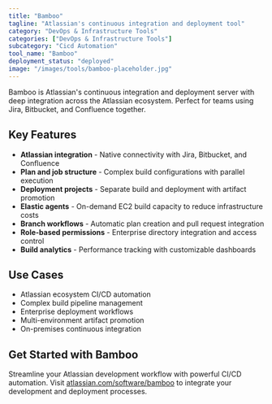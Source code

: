 ```yaml
---
title: "Bamboo"
tagline: "Atlassian's continuous integration and deployment tool"
category: "DevOps & Infrastructure Tools"
categories: ["DevOps & Infrastructure Tools"]
subcategory: "Cicd Automation"
tool_name: "Bamboo"
deployment_status: "deployed"
image: "/images/tools/bamboo-placeholder.jpg"
---
```

Bamboo is Atlassian's continuous integration and deployment server with deep integration across the Atlassian ecosystem. Perfect for teams using Jira, Bitbucket, and Confluence together.

## Key Features

- **Atlassian integration** - Native connectivity with Jira, Bitbucket, and Confluence
- **Plan and job structure** - Complex build configurations with parallel execution
- **Deployment projects** - Separate build and deployment with artifact promotion
- **Elastic agents** - On-demand EC2 build capacity to reduce infrastructure costs
- **Branch workflows** - Automatic plan creation and pull request integration
- **Role-based permissions** - Enterprise directory integration and access control
- **Build analytics** - Performance tracking with customizable dashboards

## Use Cases

- Atlassian ecosystem CI/CD automation
- Complex build pipeline management
- Enterprise deployment workflows
- Multi-environment artifact promotion
- On-premises continuous integration

## Get Started with Bamboo

Streamline your Atlassian development workflow with powerful CI/CD automation. Visit [atlassian.com/software/bamboo](https://www.atlassian.com/software/bamboo) to integrate your development and deployment processes.
